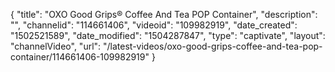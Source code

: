 {
    "title": "OXO Good Grips&reg; Coffee And Tea POP Container",
    "description": "",
    "channelid": "114661406",
    "videoid": "109982919",
    "date_created": "1502521589",
    "date_modified": "1504287847",
    "type": "captivate",
    "layout": "channelVideo",
    "url": "\/latest-videos\/oxo-good-grips-coffee-and-tea-pop-container\/114661406-109982919"
}